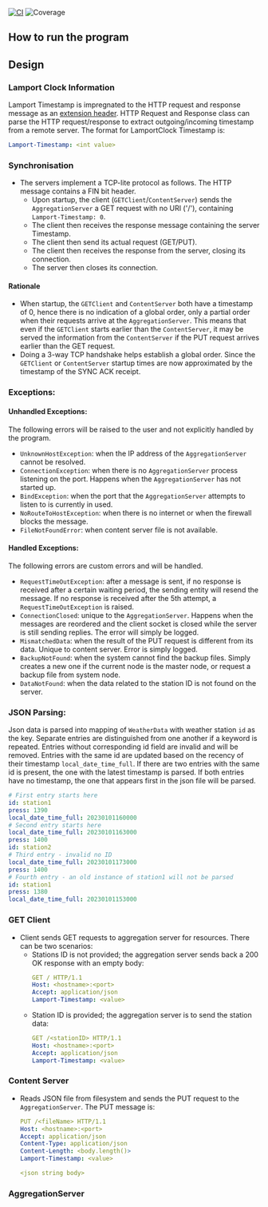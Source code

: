 [![CI](https://github.com/haryle/Java_Server/actions/workflows/ci.yaml/badge.svg)](https://github.com/haryle/Java_Server/actions/workflows/ci.yaml)
![Coverage](.github/badges/jacoco.svg)

## How to run the program

## Design

### Lamport Clock Information

Lamport Timestamp is impregnated to the HTTP request and response message as
an [extension header](https://www.ietf.org/rfc/rfc2616.txt). HTTP Request and Response class can parse the HTTP
request/response to extract outgoing/incoming timestamp from a remote server. The format for LamportClock Timestamp is:

```yaml
Lamport-Timestamp: <int value>
```

### Synchronisation

- The servers implement a TCP-lite protocol as follows. The HTTP message contains a FIN bit header.
    - Upon startup, the client (`GETClient`/`ContentServer`) sends the `AggregationServer` a GET request with no
      URI ('/'),
      containing `Lamport-Timestamp: 0`.
    - The client then receives the response message containing the server Timestamp.
    - The client then send its actual request (GET/PUT).
    - The client then receives the response from the server, closing its connection.
    - The server then closes its connection.

#### Rationale

- When startup, the `GETClient` and `ContentServer` both have a timestamp of 0, hence there is no indication of a
  global order, only a partial order when their requests arrive at the `AggregationServer`. This means that even if the
  `GETClient` starts earlier than the `ContentServer`, it may be served the information from the `ContentServer` if the
  PUT request arrives earlier than the GET request.
- Doing a 3-way TCP handshake helps establish a global order. Since the `GETClient` or `ContentServer` startup times are
  now approximated by the timestamp of the SYNC ACK receipt.

### Exceptions:

#### Unhandled Exceptions:

The following errors will be raised to the user and not explicitly handled by the program.

- `UnknownHostException`: when the IP address of the `AggregationServer` cannot be resolved.
- `ConnectionException`: when there is no `AggregationServer` process listening on the port. Happens when
  the `AggregationServer`
  has not started up.
- `BindException`: when the port that the `AggregationServer` attempts to listen to is currently in used.
- `NoRouteToHostException`: when there is no internet or when the firewall blocks the message.
- `FileNotFoundError`: when content server file is not available.

#### Handled Exceptions:

The following errors are custom errors and will be handled.

- `RequestTimeOutException`: after a message is sent, if no response is received after a certain waiting period,
  the sending entity will resend the message. If no response is received after the 5th attempt,
  a `RequestTimeOutException` is raised.
- `ConnectionClosed`: unique to the `AggregationServer`. Happens when the messages are reordered and the client socket
  is closed
  while the server is still sending replies. The error will simply be logged.
- `MismatchedData`: when the result of the PUT request is different from its data. Unique to content server. Error is
  simply logged.
- `BackupNotFound`: when the system cannot find the backup files. Simply creates a new one if the current node is the
  master node, or request a backup file from system node.
- `DataNotFound`: when the data related to the station ID is not found on the server. 

### JSON Parsing:

Json data is parsed into mapping of `WeatherData` with weather station `id` as the key. Separate entries are
distinguished
from one another if a keyword is repeated. Entries without corresponding id field are invalid and will be removed.
Entries with the
same id are updated based on the recency of their timestamp `local_date_time_full`. If there are two entries with the
same id is present,
the one with the latest timestamp is parsed. If both entries have no timestamp, the one that appears first in the json
file will be parsed.

```yaml
# First entry starts here 
id: station1
press: 1390
local_date_time_full: 20230101160000
# Second entry starts here 
local_date_time_full: 20230101163000
press: 1400
id: station2
# Third entry - invalid no ID
local_date_time_full: 20230101173000
press: 1400
# Fourth entry - an old instance of station1 will not be parsed
id: station1
press: 1380
local_date_time_full: 20230101153000
```

### GET Client

- Client sends GET requests to aggregation server for resources. There can be two scenarios:
    - Stations ID is not provided; the aggregation server sends back a 200 OK response with an empty body:
      ```yaml
      GET / HTTP/1.1
      Host: <hostname>:<port>
      Accept: application/json
      Lamport-Timestamp: <value>
      ```
    - Station ID is provided; the aggregation server is to send the station data:
        ```yaml
      GET /<stationID> HTTP/1.1
      Host: <hostname>:<port>
      Accept: application/json
      Lamport-Timestamp: <value>
      ```

### Content Server

- Reads JSON file from filesystem and sends the PUT request to the `AggregationServer`. The PUT message is:
  ```yaml
  PUT /<fileName> HTTP/1.1
  Host: <hostname>:<port>
  Accept: application/json
  Content-Type: application/json
  Content-Length: <body.length()>
  Lamport-Timestamp: <value>
  
  <json string body>
  ```

### AggregationServer 



